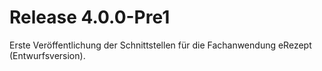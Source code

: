 # Release 4.0.0-Pre1
Erste Veröffentlichung der Schnittstellen für die Fachanwendung eRezept (Entwurfsversion).


